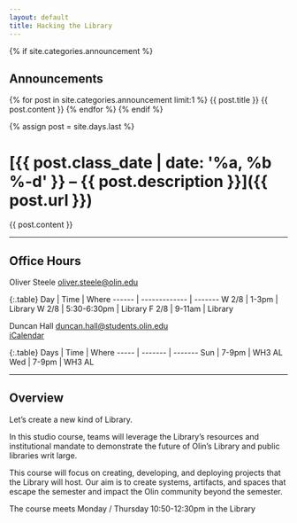 ```yaml
---
layout: default
title: Hacking the Library
---
```



{% if site.categories.announcement %}
## Announcements

{% for post in site.categories.announcement limit:1 %}
{{ post.title }}
{{ post.content }}
{% endfor %}
{% endif %}


{% assign post = site.days.last %}
# [{{ post.class_date | date: '%a, %b %-d' }} – {{ post.description }}]({{ post.url }})
{{ post.content }}

---

## Office Hours

Oliver Steele <oliver.steele@olin.edu>

{:.table}
Day    | Time          | Where
------ | ------------- | -------
W 2/8  | 1-3pm         | Library
W 2/8  | 5:30-6:30pm   | Library
F 2/8  | 9-11am        | Library

Duncan Hall <duncan.hall@students.olin.edu>
<br>
[<i class="fa fa-calendar"></i> iCalendar](webcal://p09-calendars.icloud.com/published/2/0HsmJrKvrRZCQrGupJdLvCGi_CPXDbXA5HFworPq2R6wR4MiDQ9YI7I7lImLsjfBOWL_ntnAvSu2UgbHWy9j-79snfX5BNcKNYJFb6ptsgM)


{:.table}
Days  | Time    | Where
----- | ------- | -------
Sun   | 7-9pm   | WH3 AL
Wed   | 7-9pm   | WH3 AL

---

## Overview

Let’s create a new kind of Library.

In this studio course, teams will leverage the Library’s resources and institutional mandate to demonstrate the future of Olin’s Library and public libraries writ large.

This course will focus on creating, developing, and deploying projects that the Library will host. Our aim is to create systems, artifacts, and spaces that escape the semester and impact the Olin community beyond the semester.

The course meets Monday / Thursday 10:50-12:30pm in the Library
